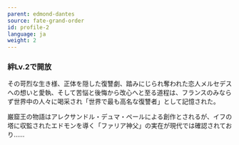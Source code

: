 ```yaml
---
parent: edmond-dantes
source: fate-grand-order
id: profile-2
language: ja
weight: 2
---
```


### 絆Lv.2で開放

その苛烈な生き様、正体を隠した復讐劇、踏みにじられ奪われた恋人メルセデスへの想いと愛執、そして苦悩と後悔から改心へと至る道程は、フランスのみならず世界中の人々に喝采され「世界で最も高名な復讐者」として記憶された。

巌窟王の物語はアレクサンドル・デュマ・ペールによる創作とされるが、イフの塔に収監されたエドモンを導く「ファリア神父」の実在が現代では確認されており……
